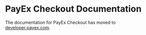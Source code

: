 # PayEx Checkout Documentation

The documentation for PayEx Checkout has moved to [developer.payex.com](https://developer.payex.com/xwiki/wiki/developer/view/Main/ecommerce/payex-checkout-main/).
